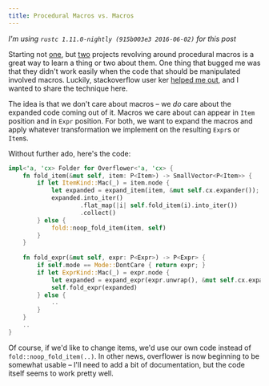 ```yaml
---
title: Procedural Macros vs. Macros
---
```


*I'm using `rustc 1.11.0-nightly (915b003e3 2016-06-02)` for this post*

Starting not [one](https://github.com/llogiq/flamer), but 
[two](https://github.com/llogiq/overflower) projects revolving around
procedural macros is a great way to learn a thing or two about them. One thing
that bugged me was that they didn't work easily when the code that should be
manipulated involved macros. Luckily, stackoverflow user ker 
[helped me out](http://stackoverflow.com/a/37673678/2765603), and I wanted to
share the technique here.

The idea is that we don't care about macros – we *do* care about the expanded
code coming out of it. Macros we care about can appear in `Item` position and
in `Expr` position. For both, we want to expand the macros and apply whatever
transformation we implement on the resulting `Expr`s or `Item`s.

Without further ado, here's the code:

```rust
impl<'a, 'cx> Folder for Overflower<'a, 'cx> {
    fn fold_item(&mut self, item: P<Item>) -> SmallVector<P<Item>> {
        if let ItemKind::Mac(_) = item.node {
            let expanded = expand_item(item, &mut self.cx.expander());
            expanded.into_iter()
                    .flat_map(|i| self.fold_item(i).into_iter())
                    .collect()
        } else {
            fold::noop_fold_item(item, self)
        }
    }
    
    fn fold_expr(&mut self, expr: P<Expr>) -> P<Expr> {
        if self.mode == Mode::DontCare { return expr; }
        if let ExprKind::Mac(_) = expr.node {
            let expanded = expand_expr(expr.unwrap(), &mut self.cx.expander());
            self.fold_expr(expanded)
        } else {
            ..
        }
    }
    ..
}
```

Of course, if we'd like to change items, we'd use our own code instead of
`fold::noop_fold_item(..)`. In other news, overflower is now beginning to be
somewhat usable – I'll need to add a bit of documentation, but the code itself
seems to work pretty well.
